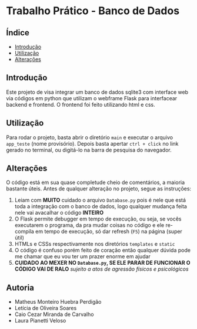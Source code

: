 # Trabalho Prático - Banco de Dados

## Índice
- [Introdução](#introdução)
- [Utilização](#utilização)
- [Alterações](#alterações)

## Introdução
Este projeto de visa integrar um banco de dados sqlite3 com interface web via códigos em python que utilizam o webframe Flask para interfacear backend e frontend. O frontend foi feito utilizando html e css.

## Utilização
Para rodar o projeto, basta abrir o diretório `main` e executar o arquivo `app_teste` (nome provisório). Depois basta apertar `ctrl + click` no link gerado no terminal, ou digitá-lo na barra de pesquisa do navegador.

## Alterações
O código está em sua quase completude cheio de comentários, a maioria  bastante úteis. Antes de qualquer alteração no projeto, segue as instruções:

1. Leiam com **MUITO** cuidado o arquivo `Database.py` pois é nele que está toda a integração com o banco de dados, logo qualquer mudança feita nele vai avacalhar o código **INTEIRO**
2. O Flask permite debugger em tempo de execução, ou seja, se vocês executarem o programa, da pra mudar coisas no código e ele re-compila em tempo de execução, só dar refresh (`F5`) na página (super útil)
3. HTMLs e CSSs respectivamente nos diretórios `templates` e `static`
4. O código é confuso porém feito de coração então qualquer dúvida pode me chamar que eu vou ter um prazer enorme em ajudar
5. **CUIDADO AO MEXER NO `Database.py`, SE ELE PARAR DE FUNCIONAR O CÓDIGO VAI DE RALO** *sujeito a atos de agressão físicos e psicológicos*

## Autoria
- Matheus Monteiro Huebra Perdigão
- Letícia de Oliveira Soares
- Caio Cezar Miranda de Carvalho
- Laura Pianetti Veloso
